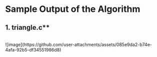 <h1>Sample Output of the Algorithm</h1>

<h2>1. triangle.c**</h2><br>
![image](https://github.com/user-attachments/assets/085e9da2-b74e-4afa-92b5-df34551986d8)
